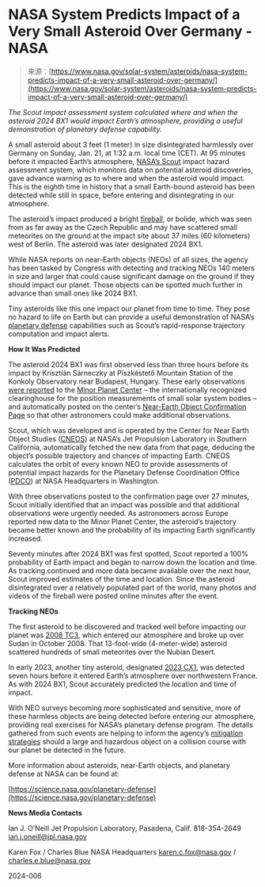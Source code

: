 <!--yml
category: 未分类
date: 2024-05-27 15:10:08
-->

# NASA System Predicts Impact of a Very Small Asteroid Over Germany - NASA

> 来源：[https://www.nasa.gov/solar-system/asteroids/nasa-system-predicts-impact-of-a-very-small-asteroid-over-germany/](https://www.nasa.gov/solar-system/asteroids/nasa-system-predicts-impact-of-a-very-small-asteroid-over-germany/)

*The Scout impact assessment system calculated where and when the asteroid 2024 BX1 would impact Earth’s atmosphere, providing a useful demonstration of planetary defense capability.*

A small asteroid about 3 feet (1 meter) in size disintegrated harmlessly over Germany on Sunday, Jan. 21, at 1:32 a.m. local time (CET). At 95 minutes before it impacted Earth’s atmosphere, [NASA’s Scout](https://cneos.jpl.nasa.gov/scout/intro.html) impact hazard assessment system, which monitors data on potential asteroid discoveries, gave advance warning as to where and when the asteroid would impact. This is the eighth time in history that a small Earth-bound asteroid has been detected while still in space, before entering and disintegrating in our atmosphere.

The asteroid’s impact produced a bright [fireball](https://cneos.jpl.nasa.gov/fireballs/), or bolide, which was seen from as far away as the Czech Republic and may have scattered small meteorites on the ground at the impact site about 37 miles (60 kilometers) west of Berlin. The asteroid was later designated 2024 BX1.

While NASA reports on near-Earth objects (NEOs) of all sizes, the agency has been tasked by Congress with detecting and tracking NEOs 140 meters in size and larger that could cause significant damage on the ground if they should impact our planet. Those objects can be spotted much further in advance than small ones like 2024 BX1.

Tiny asteroids like this one impact our planet from time to time. They pose no hazard to life on Earth but can provide a useful demonstration of NASA’s [planetary defense](https://science.nasa.gov/planetary-defense) capabilities such as Scout’s rapid-response trajectory computation and impact alerts.

**How It Was Predicted**

The asteroid 2024 BX1 was first observed less than three hours before its impact by Krisztián Sárneczky at Piszkéstető Mountain Station of the Konkoly Observatory near Budapest, Hungary. These early observations [were reported](https://www.minorplanetcenter.net/mpec/K24/K24B76.html) to the [Minor Planet Center](https://minorplanetcenter.net/) – the internationally recognized clearinghouse for the position measurements of small solar system bodies – and automatically posted on the center’s [Near-Earth Object Confirmation Page](https://www.minorplanetcenter.net/iau/NEO/toconfirm_tabular.html) so that other astronomers could make additional observations.

Scout, which was developed and is operated by the Center for Near Earth Object Studies ([CNEOS](https://cneos.jpl.nasa.gov/)) at NASA’s Jet Propulsion Laboratory in Southern California, automatically fetched the new data from that page, deducing the object’s possible trajectory and chances of impacting Earth. CNEOS calculates the orbit of every known NEO to provide assessments of potential impact hazards for the Planetary Defense Coordination Office ([PDCO](https://science.nasa.gov/planetary-defense)) at NASA Headquarters in Washington.

With three observations posted to the confirmation page over 27 minutes, Scout initially identified that an impact was possible and that additional observations were urgently needed. As astronomers across Europe reported new data to the Minor Planet Center, the asteroid’s trajectory became better known and the probability of its impacting Earth significantly increased.

Seventy minutes after 2024 BX1 was first spotted, Scout reported a 100% probability of Earth impact and began to narrow down the location and time. As tracking continued and more data became available over the next hour, Scout improved estimates of the time and location. Since the asteroid disintegrated over a relatively populated part of the world, many photos and videos of the fireball were posted online minutes after the event.

**Tracking NEOs**

The first asteroid to be discovered and tracked well before impacting our planet was [2008 TC3](https://cneos.jpl.nasa.gov/news/2008tc3.html), which entered our atmosphere and broke up over Sudan in October 2008\. That 13-foot-wide (4-meter-wide) asteroid scattered hundreds of small meteorites over the Nubian Desert.

In early 2023, another tiny asteroid, designated [2023 CX1](https://cneos.jpl.nasa.gov/news/news209.html), was detected seven hours before it entered Earth’s atmosphere over northwestern France. As with 2024 BX1, Scout accurately predicted the location and time of impact.

With NEO surveys becoming more sophisticated and sensitive, more of these harmless objects are being detected before entering our atmosphere, providing real exercises for NASA’s planetary defense program. The details gathered from such events are helping to inform the agency’s [mitigation strategies](https://www.nasa.gov/directorates/smd/planetary-science-division/planetary-defense-coordination-office/nasa-releases-agency-strategy-for-planetary-defense-to-safeguard-earth/) should a large and hazardous object on a collision course with our planet be detected in the future.

More information about asteroids, near-Earth objects, and planetary defense at NASA can be found at:

[https://science.nasa.gov/planetary-defense](https://science.nasa.gov/planetary-defense)

**News Media Contacts**

Ian J. O’Neill
Jet Propulsion Laboratory, Pasadena, Calif.
818-354-2649
[ian.j.oneill@jpl.nasa.gov](mailto:ian.j.oneill@jpl.nasa.gov)

Karen Fox / Charles Blue
NASA Headquarters
[karen.c.fox@nasa.gov](mailto:karen.c.fox@nasa.gov) / [charles.e.blue@nasa.gov](mailto:charles.e.blue@nasa.gov)

2024-006